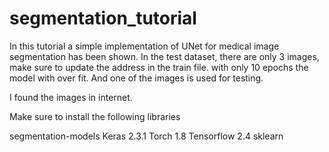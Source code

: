 # segmentation_tutorial

In this tutorial a simple implementation of UNet for medical image segmentation has been shown. 
In the test dataset, there are only 3 images, make sure to update the address in the train file. with only 10 epochs the model with over fit. And one of the images is used for testing.

I found the images in internet. 

Make sure to install the following libraries

segmentation-models 
Keras 2.3.1
Torch 1.8
Tensorflow 2.4
sklearn
 
